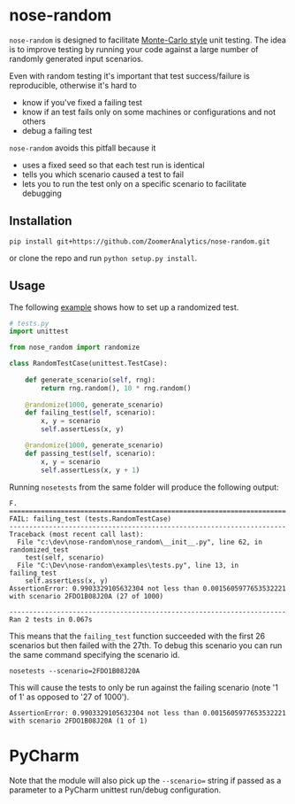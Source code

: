# nose-random

`nose-random` is designed to facilitate [Monte-Carlo style](https://en.wikipedia.org/wiki/Monte_Carlo_method) unit testing. The idea is to improve testing by running your code against a large number of randomly generated input scenarios.

Even with random testing it's important that test success/failure is reproducible, otherwise it's hard to
* know if you've fixed a failing test
* know if an test fails only on some machines or configurations and not others
* debug a failing test

`nose-random` avoids this pitfall because it 
* uses a fixed seed so that each test run is identical
* tells you which scenario caused a test to fail
* lets you to run the test only on a specific scenario to facilitate debugging

## Installation

    pip install git+https://github.com/ZoomerAnalytics/nose-random.git
    
or clone the repo and run `python setup.py install`.
    
## Usage

The following [example](examples/tests.py) shows how to set up a randomized test.

```python
# tests.py
import unittest

from nose_random import randomize

class RandomTestCase(unittest.TestCase):
    
    def generate_scenario(self, rng):
        return rng.random(), 10 * rng.random()
        
    @randomize(1000, generate_scenario)
    def failing_test(self, scenario):
        x, y = scenario
        self.assertLess(x, y)

    @randomize(1000, generate_scenario)
    def passing_test(self, scenario):
        x, y = scenario
        self.assertLess(x, y + 1)
```

Running `nosetests` from the same folder will produce the following output:

    F.
    ======================================================================
    FAIL: failing_test (tests.RandomTestCase)
    ----------------------------------------------------------------------
    Traceback (most recent call last):
      File "c:\dev\nose-random\nose_random\__init__.py", line 62, in randomized_test
        test(self, scenario)
      File "C:\Dev\nose-random\examples\tests.py", line 13, in failing_test
        self.assertLess(x, y)
    AssertionError: 0.9903329105632304 not less than 0.0015605977653532221 with scenario 2FDO1B08J20A (27 of 1000)
    
    ----------------------------------------------------------------------
    Ran 2 tests in 0.067s
    
This means that the `failing_test` function succeeded with the first 26 scenarios but then failed with the 27th. To debug this scenario you can run the same command specifying the scenario id.

    nosetests --scenario=2FDO1B08J20A

This will cause the tests to only be run against the failing scenario (note '1 of 1' as opposed to '27 of 1000').

    AssertionError: 0.9903329105632304 not less than 0.0015605977653532221 with scenario 2FDO1B08J20A (1 of 1)
    
# PyCharm

Note that the module will also pick up the `--scenario=` string if passed as a parameter to a PyCharm unittest run/debug configuration.
